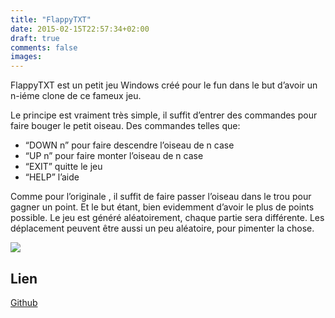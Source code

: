 ```yaml
---
title: "FlappyTXT"
date: 2015-02-15T22:57:34+02:00
draft: true
comments: false
images:
---
```




FlappyTXT est un petit jeu Windows créé pour le fun dans le but d’avoir un n-iéme clone de ce fameux jeu.

Le principe est vraiment très simple, il suffit d’entrer des commandes pour faire bouger le petit oiseau. Des commandes telles que:

+ “DOWN n” pour faire descendre l’oiseau de n case
+ “UP n” pour faire monter l’oiseau de n case
+ “EXIT” quitte le jeu
+ “HELP” l’aide

Comme pour l’originale , il suffit de faire passer l’oiseau dans le trou pour gagner un point. Et le but étant, bien evidemment d’avoir le plus de points possible.
Le jeu est généré aléatoirement, chaque partie sera différente. Les déplacement peuvent être aussi un peu aléatoire, pour pimenter la chose.

![](/img/FlappyTxt.png)

## Lien
[Github](https://github.com/LeBuG63/FlappyTxt)
